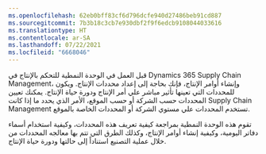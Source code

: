 ```yaml
---
ms.openlocfilehash: 62eb0bff83cf6d796dcfe940d27486beb91cd887
ms.sourcegitcommit: 7b3b18c3cb7e930dbf2f9f6edcb9108044033616
ms.translationtype: HT
ms.contentlocale: ar-SA
ms.lasthandoff: 07/22/2021
ms.locfileid: "6668046"
---
```

قبل العمل في الوحدة النمطية للتحكم بالإنتاج في Dynamics 365 Supply Chain Management، وإنشاء أوامر الإنتاج، فإنك بحاجة إلى إعداد محددات الإنتاج. ويكون للمحددات التي تعينها تأثير مباشر علي أمر الإنتاج ودورة حياة الإنتاج. يمكنك تعيين المحددات حسب الشركة أو حسب الموقع، الأمر الذي يحدد ما إذا كانت Supply Chain Management تستخدم المحددات علي مستوي الشركة أو المحددات الخاصة بالموقع.

تقوم هذه الوحدة النمطية بمراجعة كيفية تعريف هذه المحددات، وكيفية استخدام أسماء دفاتر اليومية، وكيفية إنشاء أوامر الإنتاج، وكذلك الطرق التي تتم بها معالجه المحددات من خلال عملية التصنيع استناداً إلى حالتها ودورة حياة الإنتاج. 

